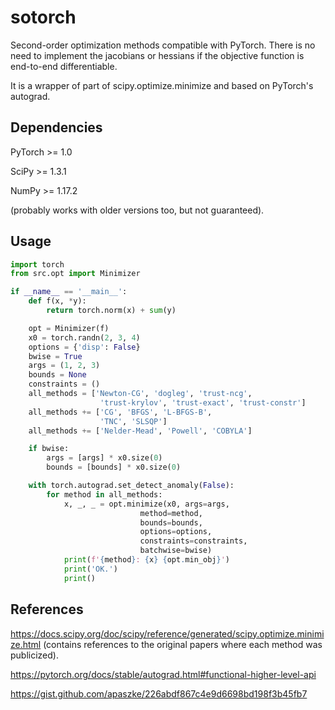 # sotorch
Second-order optimization methods compatible with PyTorch. There is no need to implement the jacobians or hessians if the objective function is end-to-end differentiable.

It is a wrapper of part of scipy.optimize.minimize and based on PyTorch's autograd.

## Dependencies
PyTorch >= 1.0

SciPy >= 1.3.1

NumPy >= 1.17.2

(probably works with older versions too, but not guaranteed).

## Usage
```python
import torch
from src.opt import Minimizer

if __name__ == '__main__':
    def f(x, *y):
        return torch.norm(x) + sum(y)

    opt = Minimizer(f)
    x0 = torch.randn(2, 3, 4)
    options = {'disp': False}
    bwise = True
    args = (1, 2, 3)
    bounds = None
    constraints = ()
    all_methods = ['Newton-CG', 'dogleg', 'trust-ncg',
                    'trust-krylov', 'trust-exact', 'trust-constr']
    all_methods += ['CG', 'BFGS', 'L-BFGS-B',
                    'TNC', 'SLSQP']
    all_methods += ['Nelder-Mead', 'Powell', 'COBYLA']

    if bwise:
        args = [args] * x0.size(0)
        bounds = [bounds] * x0.size(0)

    with torch.autograd.set_detect_anomaly(False):
        for method in all_methods:
            x, _, _ = opt.minimize(x0, args=args,
                             method=method,
                             bounds=bounds,
                             options=options,
                             constraints=constraints,
                             batchwise=bwise)
            print(f'{method}: {x} {opt.min_obj}')
            print('OK.')
            print()
```

## References
https://docs.scipy.org/doc/scipy/reference/generated/scipy.optimize.minimize.html (contains references to the original papers where each method was publicized).

https://pytorch.org/docs/stable/autograd.html#functional-higher-level-api

https://gist.github.com/apaszke/226abdf867c4e9d6698bd198f3b45fb7
